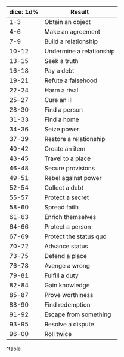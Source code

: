 
| dice: 1d%   | Result                   |
|--------|--------------------------|
| 1-3    | Obtain an object         |
| 4-6    | Make an agreement        |
| 7-9    | Build a relationship     |
| 10-12  | Undermine a relationship |
| 13-15  | Seek a truth             |
| 16-18  | Pay a debt               |
| 19-21  | Refute a falsehood       |
| 22-24  | Harm a rival             |
| 25-27  | Cure an ill              |
| 28-30  | Find a person            |
| 31-33  | Find a home              |
| 34-36  | Seize power              |
| 37-39  | Restore a relationship   |
| 40-42  | Create an item           |
| 43-45  | Travel to a place        |
| 46-48  | Secure provisions        |
| 49-51  | Rebel against power      |
| 52-54  | Collect a debt           |
| 55-57  | Protect a secret         |
| 58-60  | Spread faith             |
| 61-63  | Enrich themselves        |
| 64-66  | Protect a person         |
| 67-69  | Protect the status quo   |
| 70-72  | Advance status           |
| 73-75  | Defend a place           |
| 76-78  | Avenge a wrong           |
| 79-81  | Fulfill a duty           |
| 82-84  | Gain knowledge           |
| 85-87  | Prove worthiness         |
| 88-90  | Find redemption          |
| 91-92  | Escape from something    |
| 93-95  | Resolve a dispute        |
| 96-00  | Roll twice               |
^table
